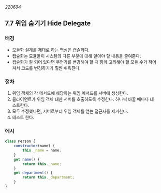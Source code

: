 _220604_

## 7.7 위임 숨기기 Hide Delegate

### 배경

- 모듈화 설계를 제대로 하는 핵심은 캡슐화다.
- 캡슐화는 모듈들이 시스템의 다른 부분에 대해 알아야 할 내용을 줄여준다.
- 캡슐화가 잘 되어 있다면 무언가를 변경해야 할 때 함께 고려해야 할 모듈 수가 적어져서 코드를 변경하기가 훨씬 쉬워진다.

### 절차

1. 위임 객체의 각 메서드에 해당하는 위임 메서드를 서버에 생성한다.
2. 클라이언트가 위임 객체 대신 서버를 호출하도록 수정한다. 하나씩 바꿀 때마다 테스트한다.
3. 모두 수정했다면, 서버로부터 위임 객체를 얻는 접근자를 제거한다.
4. 테스트 한다.

### 에시

```js
class Person {
	constructor(name) {
		this._name = name;
	}
	get name() {
		return this._name;
	}
	get department() {
		return this._department;
	}
}
```
